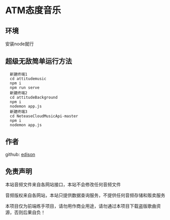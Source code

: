# ATM态度音乐

## 环境
  安装node就行

## 超级无敌简单运行方法
```
  新建终端1
  cd attitudemusic
  npm i
  npm run serve
  新建终端2
  cd attitudeBackground
  npm i
  nodemon app.js
  新建终端3
  cd NeteaseCloudMusicApi-master
  npm i
  nodemon app.js
```
## 作者
  github: [edison](https://github.com/krisguanxi)

## 免责声明
  本站音频文件来自各网站接口，本站不会修改任何音频文件

  音频版权来自各网站，本站只提供数据查询服务，不提供任何音频存储和贩卖服务

  本项目仅为前端练手项目，请勿用作商业用途，请勿通过本项目下载盗版歌曲资源，否则后果自负！
